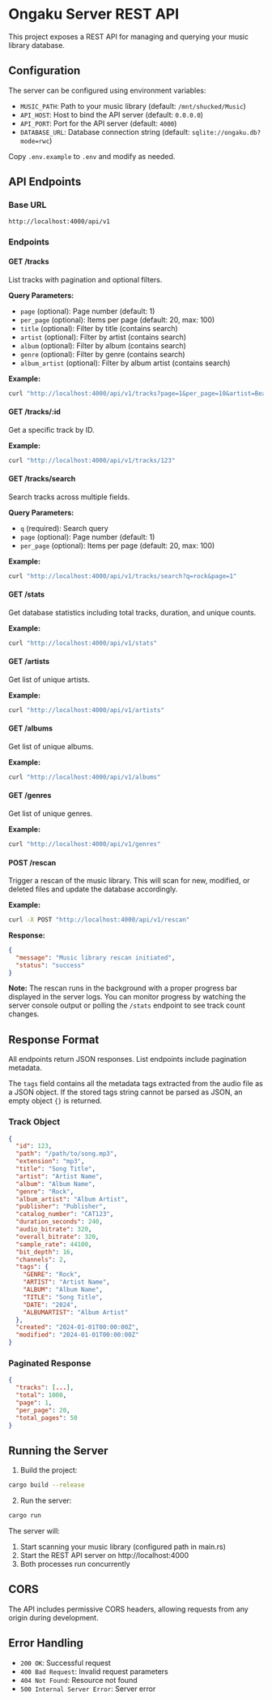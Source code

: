 # Ongaku Server REST API

This project exposes a REST API for managing and querying your music library database.

## Configuration

The server can be configured using environment variables:

- `MUSIC_PATH`: Path to your music library (default: `/mnt/shucked/Music`)
- `API_HOST`: Host to bind the API server (default: `0.0.0.0`)
- `API_PORT`: Port for the API server (default: `4000`)
- `DATABASE_URL`: Database connection string (default: `sqlite://ongaku.db?mode=rwc`)

Copy `.env.example` to `.env` and modify as needed.

## API Endpoints

### Base URL
```
http://localhost:4000/api/v1
```

### Endpoints

#### GET /tracks
List tracks with pagination and optional filters.

**Query Parameters:**
- `page` (optional): Page number (default: 1)
- `per_page` (optional): Items per page (default: 20, max: 100)
- `title` (optional): Filter by title (contains search)
- `artist` (optional): Filter by artist (contains search)
- `album` (optional): Filter by album (contains search)
- `genre` (optional): Filter by genre (contains search)
- `album_artist` (optional): Filter by album artist (contains search)

**Example:**
```bash
curl "http://localhost:4000/api/v1/tracks?page=1&per_page=10&artist=Beatles"
```

#### GET /tracks/:id
Get a specific track by ID.

**Example:**
```bash
curl "http://localhost:4000/api/v1/tracks/123"
```

#### GET /tracks/search
Search tracks across multiple fields.

**Query Parameters:**
- `q` (required): Search query
- `page` (optional): Page number (default: 1)
- `per_page` (optional): Items per page (default: 20, max: 100)

**Example:**
```bash
curl "http://localhost:4000/api/v1/tracks/search?q=rock&page=1"
```

#### GET /stats
Get database statistics including total tracks, duration, and unique counts.

**Example:**
```bash
curl "http://localhost:4000/api/v1/stats"
```

#### GET /artists
Get list of unique artists.

**Example:**
```bash
curl "http://localhost:4000/api/v1/artists"
```

#### GET /albums
Get list of unique albums.

**Example:**
```bash
curl "http://localhost:4000/api/v1/albums"
```

#### GET /genres
Get list of unique genres.

**Example:**
```bash
curl "http://localhost:4000/api/v1/genres"
```

#### POST /rescan
Trigger a rescan of the music library. This will scan for new, modified, or deleted files and update the database accordingly.

**Example:**
```bash
curl -X POST "http://localhost:4000/api/v1/rescan"
```

**Response:**
```json
{
  "message": "Music library rescan initiated",
  "status": "success"
}
```

**Note:** The rescan runs in the background with a proper progress bar displayed in the server logs. You can monitor progress by watching the server console output or polling the `/stats` endpoint to see track count changes.

## Response Format

All endpoints return JSON responses. List endpoints include pagination metadata.

The `tags` field contains all the metadata tags extracted from the audio file as a JSON object. If the stored tags string cannot be parsed as JSON, an empty object `{}` is returned.

### Track Object
```json
{
  "id": 123,
  "path": "/path/to/song.mp3",
  "extension": "mp3",
  "title": "Song Title",
  "artist": "Artist Name",
  "album": "Album Name",
  "genre": "Rock",
  "album_artist": "Album Artist",
  "publisher": "Publisher",
  "catalog_number": "CAT123",
  "duration_seconds": 240,
  "audio_bitrate": 320,
  "overall_bitrate": 320,
  "sample_rate": 44100,
  "bit_depth": 16,
  "channels": 2,
  "tags": {
    "GENRE": "Rock",
    "ARTIST": "Artist Name",
    "ALBUM": "Album Name",
    "TITLE": "Song Title",
    "DATE": "2024",
    "ALBUMARTIST": "Album Artist"
  },
  "created": "2024-01-01T00:00:00Z",
  "modified": "2024-01-01T00:00:00Z"
}
```

### Paginated Response
```json
{
  "tracks": [...],
  "total": 1000,
  "page": 1,
  "per_page": 20,
  "total_pages": 50
}
```

## Running the Server

1. Build the project:
```bash
cargo build --release
```

2. Run the server:
```bash
cargo run
```

The server will:
1. Start scanning your music library (configured path in main.rs)
2. Start the REST API server on http://localhost:4000
3. Both processes run concurrently

## CORS

The API includes permissive CORS headers, allowing requests from any origin during development.

## Error Handling

- `200 OK`: Successful request
- `400 Bad Request`: Invalid request parameters
- `404 Not Found`: Resource not found
- `500 Internal Server Error`: Server error
